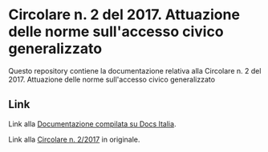 Circolare n. 2 del 2017. Attuazione delle norme sull'accesso civico generalizzato
==================================================================================

Questo repository contiene la documentazione relativa alla Circolare n. 2 del 2017. Attuazione delle norme sull'accesso civico generalizzato

Link
----

Link alla [Documentazione compilata su Docs Italia](http://foia-circolare2.readthedocs.io/).

Link alla [Circolare n. 2/2017](http://www.funzionepubblica.gov.it/sites/funzionepubblica.gov.it/files/CIR_FOIA_REVe.pdf) in originale.
